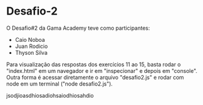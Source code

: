 # Desafio-2
O Desafio#2 da Gama Academy teve como participantes:
  - Caio Noboa
  - Juan Rodicio
  - Thyson Silva

Para visualização das respostas dos exercícios 11 ao 15, basta rodar o "index.html" em um navegador e ir em "inspecionar" e depois em "console". Outra forma é acessar diretamente o arquivo "desafio2.js" e rodar com node em um terminal ("node desafio2.js").

jsodjioasdhiosadiohsaiodhiosahdio
